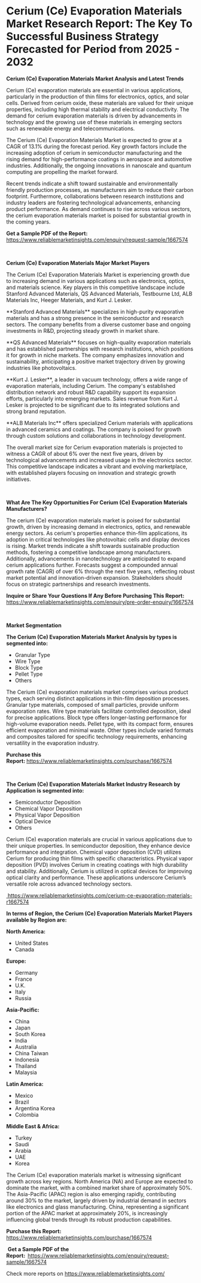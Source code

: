 <p><h1>Cerium (Ce) Evaporation Materials Market Research Report: The Key To Successful Business Strategy Forecasted for Period from 2025 - 2032</h1></p><p><strong>Cerium (Ce) Evaporation Materials Market Analysis and Latest Trends</strong></p>
<p><p>Cerium (Ce) evaporation materials are essential in various applications, particularly in the production of thin films for electronics, optics, and solar cells. Derived from cerium oxide, these materials are valued for their unique properties, including high thermal stability and electrical conductivity. The demand for cerium evaporation materials is driven by advancements in technology and the growing use of these materials in emerging sectors such as renewable energy and telecommunications.</p><p>The Cerium (Ce) Evaporation Materials Market is expected to grow at a CAGR of 13.1% during the forecast period. Key growth factors include the increasing adoption of cerium in semiconductor manufacturing and the rising demand for high-performance coatings in aerospace and automotive industries. Additionally, the ongoing innovations in nanoscale and quantum computing are propelling the market forward.</p><p>Recent trends indicate a shift toward sustainable and environmentally friendly production processes, as manufacturers aim to reduce their carbon footprint. Furthermore, collaborations between research institutions and industry leaders are fostering technological advancements, enhancing product performance. As demand continues to rise across various sectors, the cerium evaporation materials market is poised for substantial growth in the coming years.</p></p>
<p><strong>Get a Sample PDF of the Report:&nbsp;</strong> <a href="https://www.reliablemarketinsights.com/enquiry/request-sample/1667574?utm_campaign=3558&utm_medium=2&utm_source=Github&utm_content=ia&utm_term=02042025&utm_id=cerium-ce-evaporation-materials">https://www.reliablemarketinsights.com/enquiry/request-sample/1667574</a></p>
<p>&nbsp;</p>
<p><strong>Cerium (Ce) Evaporation Materials Major Market Players</strong></p>
<p><p>The Cerium (Ce) Evaporation Materials Market is experiencing growth due to increasing demand in various applications such as electronics, optics, and materials science. Key players in this competitive landscape include Stanford Advanced Materials, QS Advanced Materials, Testbourne Ltd, ALB Materials Inc, Heeger Materials, and Kurt J. Lesker.</p><p>**Stanford Advanced Materials** specializes in high-purity evaporative materials and has a strong presence in the semiconductor and research sectors. The company benefits from a diverse customer base and ongoing investments in R&D, projecting steady growth in market share. </p><p>**QS Advanced Materials** focuses on high-quality evaporation materials and has established partnerships with research institutions, which positions it for growth in niche markets. The company emphasizes innovation and sustainability, anticipating a positive market trajectory driven by growing industries like photovoltaics.</p><p>**Kurt J. Lesker**, a leader in vacuum technology, offers a wide range of evaporation materials, including Cerium. The company's established distribution network and robust R&D capability support its expansion efforts, particularly into emerging markets. Sales revenue from Kurt J. Lesker is projected to be significant due to its integrated solutions and strong brand reputation.</p><p>**ALB Materials Inc** offers specialized Cerium materials with applications in advanced ceramics and coatings. The company is poised for growth through custom solutions and collaborations in technology development.</p><p>The overall market size for Cerium evaporation materials is projected to witness a CAGR of about 6% over the next five years, driven by technological advancements and increased usage in the electronics sector. This competitive landscape indicates a vibrant and evolving marketplace, with established players focusing on innovation and strategic growth initiatives.</p></p>
<p>&nbsp;</p>
<p><strong>What Are The Key Opportunities For Cerium (Ce) Evaporation Materials Manufacturers?</strong></p>
<p><p>The cerium (Ce) evaporation materials market is poised for substantial growth, driven by increasing demand in electronics, optics, and renewable energy sectors. As cerium's properties enhance thin-film applications, its adoption in critical technologies like photovoltaic cells and display devices is rising. Market trends indicate a shift towards sustainable production methods, fostering a competitive landscape among manufacturers. Additionally, advancements in nanotechnology are anticipated to expand cerium applications further. Forecasts suggest a compounded annual growth rate (CAGR) of over 6% through the next five years, reflecting robust market potential and innovation-driven expansion. Stakeholders should focus on strategic partnerships and research investments.</p></p>
<p><strong>Inquire or Share Your Questions If Any Before Purchasing This Report:</strong> <a href="https://www.reliablemarketinsights.com/enquiry/pre-order-enquiry/1667574?utm_campaign=3558&utm_medium=2&utm_source=Github&utm_content=ia&utm_term=02042025&utm_id=cerium-ce-evaporation-materials">https://www.reliablemarketinsights.com/enquiry/pre-order-enquiry/1667574</a></p>
<p>&nbsp;</p>
<p><strong>Market Segmentation</strong></p>
<p><strong>The Cerium (Ce) Evaporation Materials Market Analysis by types is segmented into:</strong></p>
<p><ul><li>Granular Type</li><li>Wire Type</li><li>Block Type</li><li>Pellet Type</li><li>Others</li></ul></p>
<p><p>The Cerium (Ce) evaporation materials market comprises various product types, each serving distinct applications in thin-film deposition processes. Granular type materials, composed of small particles, provide uniform evaporation rates. Wire type materials facilitate controlled deposition, ideal for precise applications. Block type offers longer-lasting performance for high-volume evaporation needs. Pellet type, with its compact form, ensures efficient evaporation and minimal waste. Other types include varied formats and composites tailored for specific technology requirements, enhancing versatility in the evaporation industry.</p></p>
<p><strong>Purchase this Report:&nbsp;</strong><a href="https://www.reliablemarketinsights.com/purchase/1667574?utm_campaign=3558&utm_medium=2&utm_source=Github&utm_content=ia&utm_term=02042025&utm_id=cerium-ce-evaporation-materials">https://www.reliablemarketinsights.com/purchase/1667574</a></p>
<p>&nbsp;</p>
<p><strong>The Cerium (Ce) Evaporation Materials Market Industry Research by Application is segmented into:</strong></p>
<p><ul><li>Semiconductor Deposition</li><li>Chemical Vapor Deposition</li><li>Physical Vapor Deposition</li><li>Optical Device</li><li>Others</li></ul></p>
<p><p>Cerium (Ce) evaporation materials are crucial in various applications due to their unique properties. In semiconductor deposition, they enhance device performance and integration. Chemical vapor deposition (CVD) utilizes Cerium for producing thin films with specific characteristics. Physical vapor deposition (PVD) involves Cerium in creating coatings with high durability and stability. Additionally, Cerium is utilized in optical devices for improving optical clarity and performance. These applications underscore Cerium’s versatile role across advanced technology sectors.</p></p>
<p><a href="https://www.reliablemarketinsights.com/cerium-ce-evaporation-materials-r1667574?utm_campaign=3558&utm_medium=2&utm_source=Github&utm_content=ia&utm_term=02042025&utm_id=cerium-ce-evaporation-materials">&nbsp;https://www.reliablemarketinsights.com/cerium-ce-evaporation-materials-r1667574</a></p>
<p><strong>In terms of Region, the Cerium (Ce) Evaporation Materials Market Players available by Region are:</strong></p>
<p>
    <p> <strong> North America: </strong>
        <ul>
            <li>United States</li>
            <li>Canada</li>
        </ul>
        </p> 
    <p> <strong> Europe: </strong>
        <ul>
            <li>Germany</li>
            <li>France</li>
            <li>U.K.</li>
            <li>Italy</li>
            <li>Russia</li>
        </ul>
        </p> 
    <p> <strong> Asia-Pacific: </strong>
        <ul>
            <li>China</li>
            <li>Japan</li>
            <li>South Korea</li>
            <li>India</li>
            <li>Australia</li>
            <li>China Taiwan</li>
            <li>Indonesia</li>
            <li>Thailand</li>
            <li>Malaysia</li>
        </ul>
        </p> 
    <p> <strong> Latin America: </strong>
        <ul>
            <li>Mexico</li>
            <li>Brazil</li>
            <li>Argentina Korea</li>
            <li>Colombia</li>
        </ul>
        </p> 
    <p> <strong> Middle East & Africa: </strong>
        <ul>
            <li>Turkey</li>
            <li>Saudi</li>
            <li>Arabia</li>
            <li>UAE</li>
            <li>Korea</li>
        </ul>
    </p>
    </p>
<p><p>The Cerium (Ce) evaporation materials market is witnessing significant growth across key regions. North America (NA) and Europe are expected to dominate the market, with a combined market share of approximately 50%. The Asia-Pacific (APAC) region is also emerging rapidly, contributing around 30% to the market, largely driven by industrial demand in sectors like electronics and glass manufacturing. China, representing a significant portion of the APAC market at approximately 20%, is increasingly influencing global trends through its robust production capabilities.</p></p>
<p><strong>Purchase this Report: </strong><a href="https://www.reliablemarketinsights.com/purchase/1667574?utm_campaign=3558&utm_medium=2&utm_source=Github&utm_content=ia&utm_term=02042025&utm_id=cerium-ce-evaporation-materials">https://www.reliablemarketinsights.com/purchase/1667574</a></p>
<p>&nbsp;<strong>Get a Sample PDF of the Report:&nbsp;&nbsp;</strong><a href="https://www.reliablemarketinsights.com/enquiry/request-sample/1667574?utm_campaign=3558&utm_medium=2&utm_source=Github&utm_content=ia&utm_term=02042025&utm_id=cerium-ce-evaporation-materials">https://www.reliablemarketinsights.com/enquiry/request-sample/1667574</a></p>
<p><strong></strong></p>
<p>Check more reports on <a href="https://www.reliablemarketinsights.com/?utm_campaign=3558&utm_medium=2&utm_source=Github&utm_content=ia&utm_term=02042025&utm_id=cerium-ce-evaporation-materials">https://www.reliablemarketinsights.com/</a></p>